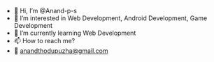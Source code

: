 - 👋 Hi, I’m @Anand-p-s
- 👀 I’m interested in Web Development, Android Development, Game Development
- 🌱 I’m currently learning Web Development
- 📫 How to reach me?
- 📧 anandthodupuzha@gmail.com 

<!---
Anand-p-s/Anand-p-s is a ✨ special ✨ repository because its `README.md` (this file) appears on your GitHub profile.
You can click the Preview link to take a look at your changes.
--->
